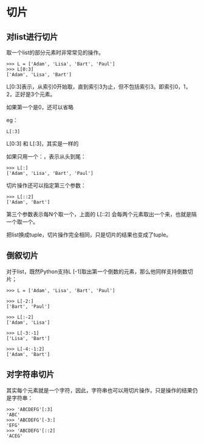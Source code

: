 # 切片

## 对list进行切片

取一个list的部分元素时非常常见的操作。

```
>>> L = ['Adam', 'Lisa', 'Bart', 'Paul']
>>> L[0:3]
['Adam', 'Lisa', 'Bart']
```
L[0:3]表示，从索引0开始取，直到索引3为止，但不包括索引3。即索引0，1，2，正好是3个元素。

如果第一个是0，还可以省略

eg：
```
L[:3]
```
L[0:3] 和 L[:3]，其实是一样的

如果只用一个：，表示从头到尾：

```
>>> L[:]
['Adam', 'Lisa', 'Bart', 'Paul']
```

切片操作还可以指定第三个参数：

```
>>> L[::2]
['Adam', 'Bart']
```
第三个参数表示每N个取一个，上面的 L[::2] 会每两个元素取出一个来，也就是隔一个取一个。

把list换成tuple，切片操作完全相同，只是切片的结果也变成了tuple。

## 倒叙切片

对于list，既然Python支持L [-1]取出第一个倒数的元素，那么他同样支持倒数切片；

```
>>> L = ['Adam', 'Lisa', 'Bart', 'Paul']

>>> L[-2:]
['Bart', 'Paul']

>>> L[:-2]
['Adam', 'Lisa']

>>> L[-3:-1]
['Lisa', 'Bart']

>>> L[-4:-1:2]
['Adam', 'Bart']
```

## 对字符串切片

其实每个元素就是一个字符，因此，字符串也可以用切片操作，只是操作的结果仍是字符串：

```
>>> 'ABCDEFG'[:3]
'ABC'
>>> 'ABCDEFG'[-3:]
'EFG'
>>> 'ABCDEFG'[::2]
'ACEG'
```

